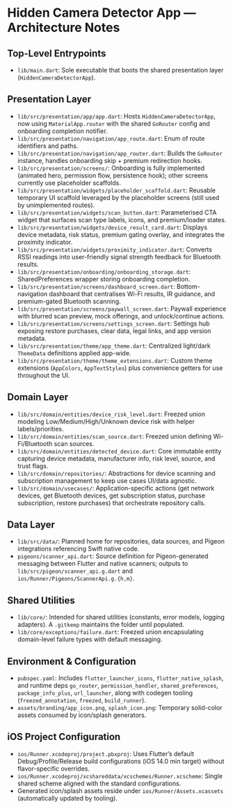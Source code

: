 # Hidden Camera Detector App — Architecture Notes

## Top-Level Entrypoints
- `lib/main.dart`: Sole executable that boots the shared presentation layer (`HiddenCameraDetectorApp`).

## Presentation Layer
- `lib/src/presentation/app/app.dart`: Hosts `HiddenCameraDetectorApp`, now using `MaterialApp.router` with the shared `GoRouter` config and onboarding completion notifier.
- `lib/src/presentation/navigation/app_route.dart`: Enum of route identifiers and paths.
- `lib/src/presentation/navigation/app_router.dart`: Builds the `GoRouter` instance, handles onboarding skip + premium redirection hooks.
- `lib/src/presentation/screens/`: Onboarding is fully implemented (animated hero, permission flow, persistence hook); other screens currently use placeholder scaffolds.
- `lib/src/presentation/widgets/placeholder_scaffold.dart`: Reusable temporary UI scaffold leveraged by the placeholder screens (still used by unimplemented routes).
- `lib/src/presentation/widgets/scan_button.dart`: Parameterised CTA widget that surfaces scan type labels, icons, and premium/loader states.
- `lib/src/presentation/widgets/device_result_card.dart`: Displays device metadata, risk status, premium gating overlay, and integrates the proximity indicator.
- `lib/src/presentation/widgets/proximity_indicator.dart`: Converts RSSI readings into user-friendly signal strength feedback for Bluetooth results.
- `lib/src/presentation/onboarding/onboarding_storage.dart`: SharedPreferences wrapper storing onboarding completion.
- `lib/src/presentation/screens/dashboard_screen.dart`: Bottom-navigation dashboard that centralises Wi-Fi results, IR guidance, and premium-gated Bluetooth scanning.
- `lib/src/presentation/screens/paywall_screen.dart`: Paywall experience with blurred scan preview, mock offerings, and unlock/continue actions.
- `lib/src/presentation/screens/settings_screen.dart`: Settings hub exposing restore purchases, clear data, legal links, and app version metadata.
- `lib/src/presentation/theme/app_theme.dart`: Centralized light/dark `ThemeData` definitions applied app-wide.
- `lib/src/presentation/theme/theme_extensions.dart`: Custom theme extensions (`AppColors`, `AppTextStyles`) plus convenience getters for use throughout the UI.

## Domain Layer
- `lib/src/domain/entities/device_risk_level.dart`: Freezed union modeling Low/Medium/High/Unknown device risk with helper labels/priorities.
- `lib/src/domain/entities/scan_source.dart`: Freezed union defining Wi-Fi/Bluetooth scan sources.
- `lib/src/domain/entities/detected_device.dart`: Core immutable entity capturing device metadata, manufacturer info, risk level, source, and trust flags.
- `lib/src/domain/repositories/`: Abstractions for device scanning and subscription management to keep use cases UI/data agnostic.
- `lib/src/domain/usecases/`: Application-specific actions (get network devices, get Bluetooth devices, get subscription status, purchase subscription, restore purchases) that orchestrate repository calls.

## Data Layer
- `lib/src/data/`: Planned home for repositories, data sources, and Pigeon integrations referencing Swift native code.
- `pigeons/scanner_api.dart`: Source definition for Pigeon-generated messaging between Flutter and native scanners; outputs to `lib/src/pigeon/scanner_api.g.dart` and `ios/Runner/Pigeons/ScannerApi.g.{h,m}`.

## Shared Utilities
- `lib/core/`: Intended for shared utilities (constants, error models, logging adapters). A `.gitkeep` maintains the folder until populated.
- `lib/core/exceptions/failure.dart`: Freezed union encapsulating domain-level failure types with default messaging.

## Environment & Configuration
- `pubspec.yaml`: Includes `flutter_launcher_icons`, `flutter_native_splash`, and runtime deps `go_router`, `permission_handler`, `shared_preferences`, `package_info_plus`, `url_launcher`, along with codegen tooling (`freezed_annotation`, `freezed`, `build_runner`).
- `assets/branding/app_icon.png`, `splash_icon.png`: Temporary solid-color assets consumed by icon/splash generators.

## iOS Project Configuration
- `ios/Runner.xcodeproj/project.pbxproj`: Uses Flutter’s default Debug/Profile/Release build configurations (iOS 14.0 min target) without flavor-specific overrides.
- `ios/Runner.xcodeproj/xcshareddata/xcschemes/Runner.xcscheme`: Single shared scheme aligned with the standard configurations.
- Generated icon/splash assets reside under `ios/Runner/Assets.xcassets` (automatically updated by tooling).
